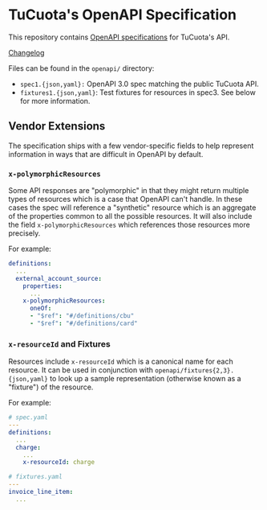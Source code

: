 # TuCuota's OpenAPI Specification

This repository contains [OpenAPI specifications][openapi] for TuCuota's API.

[Changelog](https://github.com/tucuota/openapi/releases/)


Files can be found in the `openapi/` directory:

* `spec1.{json,yaml}:` OpenAPI 3.0 spec matching the public TuCuota API.
* `fixtures1.{json,yaml}`: Test fixtures for resources in spec3. See below for more information.

## Vendor Extensions

The specification ships with a few vendor-specific fields to help represent
information in ways that are difficult in OpenAPI by default.

### `x-polymorphicResources`

Some API responses are "polymorphic" in that they might return multiple types
of resources which is a case that OpenAPI can't handle. In these cases the spec
will reference a "synthetic" resource which is an aggregate of the properties
common to all the possible resources. It will also include the field
`x-polymorphicResources` which references those resources more precisely.

For example:

``` yaml
definitions:
  ...
  external_account_source:
    properties:
      ...
    x-polymorphicResources:
      oneOf:
      - "$ref": "#/definitions/cbu"
      - "$ref": "#/definitions/card"
```

### `x-resourceId` and Fixtures

Resources include `x-resourceId` which is a canonical name for each resource.
It can be used in conjunction with `openapi/fixtures{2,3}.{json,yaml}` to look
up a sample representation (otherwise known as a "fixture") of the resource.

For example:

``` yaml
# spec.yaml
---
definitions:
  ...
  charge:
    ...
    x-resourceId: charge

# fixtures.yaml
---
invoice_line_item:
  ...
```

[openapi]: https://www.openapis.org/